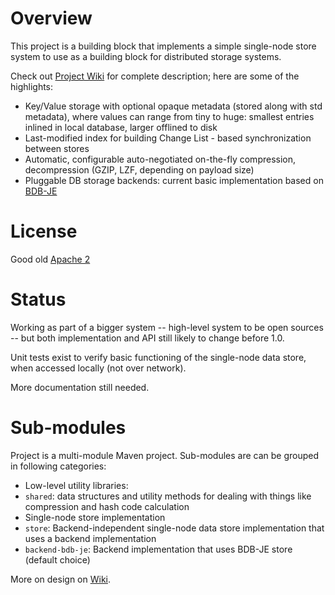 # Overview

This project is a building block that implements a simple single-node store system to use as a building block for distributed storage systems.

Check out [Project Wiki](wiki/) for complete description; here are some of the highlights:

* Key/Value storage with optional opaque metadata (stored along with std metadata), where values can range from tiny to huge: smallest entries inlined in local database, larger offlined to disk
* Last-modified index for building Change List - based synchronization between stores
* Automatic, configurable auto-negotiated on-the-fly compression, decompression (GZIP, LZF, depending on payload size)
* Pluggable DB storage backends: current basic implementation based on [BDB-JE](http://en.wikipedia.org/wiki/BerkeleyDB)

# License

Good old [Apache 2](https://github.com/cowtowncoder/ClusterMate)

# Status

Working as part of a bigger system -- high-level system to be open sources -- but both implementation and API still likely to change before 1.0.

Unit tests exist to verify basic functioning of the single-node data store, when accessed locally (not over network).

More documentation still needed.

# Sub-modules

Project is a multi-module Maven project.
Sub-modules are can be grouped in following categories:

* Low-level utility libraries:
 * `shared`: data structures and utility methods for dealing with things like compression and hash code calculation
* Single-node store implementation
 * `store`: Backend-independent single-node data store implementation that uses a backend implementation
 * `backend-bdb-je`: Backend implementation that uses BDB-JE store (default choice)

More on design on [Wiki](StoreMate/wiki).
